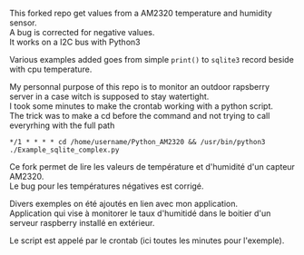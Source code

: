
This forked repo get values from a AM2320 temperature and humidity sensor.  
A bug is corrected for negative values.  
It works on a I2C bus with Python3

Various examples added goes from simple `print()` to `sqlite3` record beside with cpu temperature.  

My personnal purpose of this repo is to monitor an outdoor rapsberry server in a case witch is supposed to stay watertight.  
I took some minutes to make the crontab working with a python script.  
The trick was to make a cd before the command and not trying to call everyrhing with the full path  

`*/1 * * * * cd /home/username/Python_AM2320 && /usr/bin/python3 ./Example_sqlite_complex.py`

Ce fork permet de lire les valeurs de température et d'humidité d'un capteur AM2320.  
Le bug pour les températures négatives est corrigé.  

Divers exemples on été ajoutés en lien avec mon application.  
Application qui vise à monitorer le taux d'humitidé dans le boitier d'un serveur raspberry installé en extérieur.

Le script est appelé par le crontab (ici toutes les minutes pour l'exemple).
